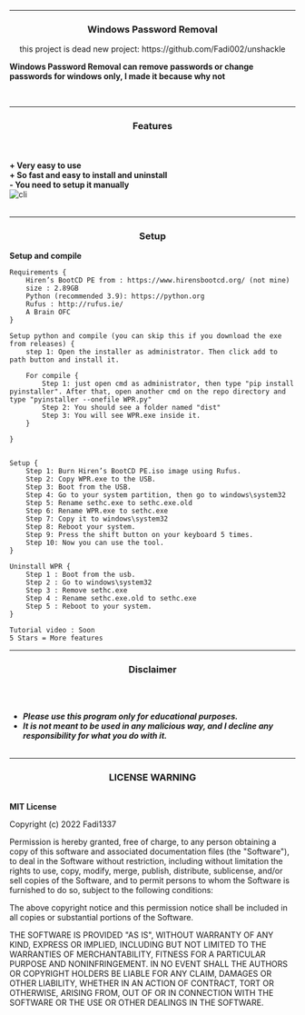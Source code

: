 -----

### <p align="center">Windows Password Removal</p>
<p align="center">
this project is dead
new project: https://github.com/Fadi002/unshackle

<strong>Windows Password Removal can remove passwords or change passwords for windows only, I made it because why not
</strong>
</p>
<br>

-----
### <p align="center"> Features </p>

<br><br>
<strong>+ Very easy to use</strong>
<br>
<strong>+ So fast and easy to install and uninstall</strong>
<br>
<strong>- You need to setup it manually</strong>
<br>
![cli](https://media.discordapp.net/attachments/1023225858133069844/1035681368623042601/unknown.png?width=823&height=427)
<br><br>

-----
### <p align="center">Setup</p>
<strong>Setup and compile</strong>
```
Requirements {
    Hiren’s BootCD PE from : https://www.hirensbootcd.org/ (not mine)
    size : 2.89GB
    Python (recommended 3.9): https://python.org
    Rufus : http://rufus.ie/
    A Brain OFC
}

Setup python and compile (you can skip this if you download the exe from releases) {
    step 1: Open the installer as administrator. Then click add to path button and install it.
    
    For compile {
        Step 1: just open cmd as administrator, then type "pip install pyinstaller". After that, open another cmd on the repo directory and type "pyinstaller --onefile WPR.py"
        Step 2: You should see a folder named "dist"
        Step 3: You will see WPR.exe inside it.
    }

}


Setup {
    Step 1: Burn Hiren’s BootCD PE.iso image using Rufus.
    Step 2: Copy WPR.exe to the USB.
    Step 3: Boot from the USB.
    Step 4: Go to your system partition, then go to windows\system32
    Step 5: Rename sethc.exe to sethc.exe.old
    Step 6: Rename WPR.exe to sethc.exe
    Step 7: Copy it to windows\system32
    Step 8: Reboot your system.
    Step 9: Press the shift button on your keyboard 5 times.
    Step 10: Now you can use the tool.
}

Uninstall WPR {
    Step 1 : Boot from the usb.
    Step 2 : Go to windows\system32
    Step 3 : Remove sethc.exe
    Step 4 : Rename sethc.exe.old to sethc.exe
    Step 5 : Reboot to your system.
}

```
```
Tutorial video : Soon
5 Stars = More features
```
-----

### <p align="center">Disclaimer</p>

<br><br>
* ***Please use this program only for educational purposes.***
* ***It is not meant to be used in any malicious way, and I decline any responsibility for what you do with it.***
<br><br>
-----

### <p align='center'>LICENSE WARNING</p>
<br>
<strong>MIT License </strong>

Copyright (c) 2022 Fadi1337

Permission is hereby granted, free of charge, to any person obtaining a copy
of this software and associated documentation files (the "Software"), to deal
in the Software without restriction, including without limitation the rights
to use, copy, modify, merge, publish, distribute, sublicense, and/or sell
copies of the Software, and to permit persons to whom the Software is
furnished to do so, subject to the following conditions:

The above copyright notice and this permission notice shall be included in all
copies or substantial portions of the Software.

THE SOFTWARE IS PROVIDED "AS IS", WITHOUT WARRANTY OF ANY KIND, EXPRESS OR
IMPLIED, INCLUDING BUT NOT LIMITED TO THE WARRANTIES OF MERCHANTABILITY,
FITNESS FOR A PARTICULAR PURPOSE AND NONINFRINGEMENT. IN NO EVENT SHALL THE
AUTHORS OR COPYRIGHT HOLDERS BE LIABLE FOR ANY CLAIM, DAMAGES OR OTHER
LIABILITY, WHETHER IN AN ACTION OF CONTRACT, TORT OR OTHERWISE, ARISING FROM,
OUT OF OR IN CONNECTION WITH THE SOFTWARE OR THE USE OR OTHER DEALINGS IN THE
SOFTWARE.
